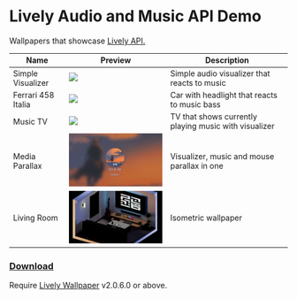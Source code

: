 # Lively Audio and Music API Demo
Wallpapers that showcase [Lively API.](https://github.com/rocksdanister/lively/wiki/Web-Guide-V-:-System-Data)

| Name               | Preview                                                       | Description                                           |
| ------------------ | ------------------------------------------------------------- | ----------------------------------------------------- |
| Simple Visualizer  | <img src="/src/Simple visualizer/ub3mqljo.gif" width="300" /> | Simple audio visualizer that reacts to music          |
| Ferrari 458 Italia | <img src="/src/Ferrari 458/ub3mqljo.gif" width="300" />       | Car with headlight that reacts to music bass          |
| Music TV           | <img src="/src/Music TV/2mlhvoxr.gif" width="300"/>           | TV that shows currently playing music with visualizer |
| Media Parallax     | <img src="/src/Media Parallax/txlls5dg.gif" width="300"/>     | Visualizer, music and mouse parallax in one           |
| Living Room        | <img src="/src/Living Room/2mlhvoxr.gif" width="300"/>        | Isometric wallpaper                                   |  

### [Download](https://github.com/rocksdanister/audio-visualizer-wallpaper/releases)
Require [Lively Wallpaper](https://github.com/rocksdanister/lively) v2.0.6.0 or above.
